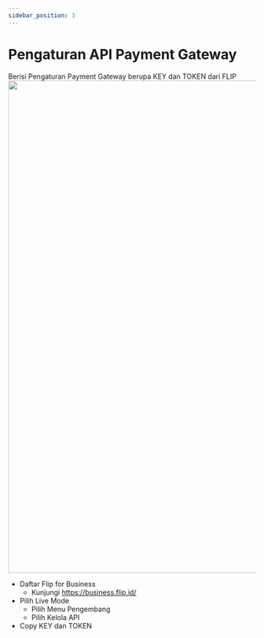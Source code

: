 ```yaml
---
sidebar_position: 3
---
```


# Pengaturan API Payment Gateway

Berisi Pengaturan Payment Gateway berupa KEY dan TOKEN dari FLIP
<img src='https://github.com/GMDP-Developers/Billing-ISP/assets/52855068/4536d586-ee27-41e9-8ba0-61bed46193c1' width='1000px'/> <br/>

* Daftar Flip for Business
  - Kunjungi https://business.flip.id/
* Pilih Live Mode
  - Pilih Menu Pengembang
  - Pilih Kelola API
* Copy KEY dan TOKEN
